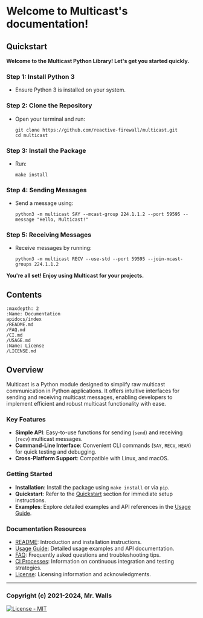 # Welcome to Multicast's documentation!

## Quickstart
**Welcome to the Multicast Python Library! Let's get you started quickly.**

### Step 1: Install Python 3

* Ensure Python 3 is installed on your system.

### Step 2: Clone the Repository

* Open your terminal and run:
  ```shell
  git clone https://github.com/reactive-firewall/multicast.git
  cd multicast
  ```

### Step 3: Install the Package

* Run:
  ```shell
  make install
  ```

### Step 4: Sending Messages

* Send a message using:
  ```shell
  python3 -m multicast SAY --mcast-group 224.1.1.2 --port 59595 --message "Hello, Multicast!"
  ```

### Step 5: Receiving Messages

* Receive messages by running:
  ```shell
  python3 -m multicast RECV --use-std --port 59595 --join-mcast-groups 224.1.1.2
  ```

**You're all set! Enjoy using Multicast for your projects.**



## Contents

```{toctree}
:maxdepth: 2
:Name: Documentation
apidocs/index
/README.md
/FAQ.md
/CI.md
/USAGE.md
:Name: License
/LICENSE.md
```

## Overview

Multicast is a Python module designed to simplify raw multicast communication in Python applications. It offers intuitive interfaces for sending and receiving multicast messages, enabling developers to implement efficient and robust multicast functionality with ease.

### Key Features

- **Simple API**: Easy-to-use functions for sending (`send`) and receiving (`recv`) multicast messages.
- **Command-Line Interface**: Convenient CLI commands (`SAY`, `RECV`, `HEAR`) for quick testing and debugging.
- **Cross-Platform Support**: Compatible with Linux, and macOS.

### Getting Started

- **Installation**: Install the package using `make install` or via `pip`.
- **Quickstart**: Refer to the [Quickstart](#quickstart) section for immediate setup instructions.
- **Examples**: Explore detailed examples and API references in the [Usage Guide](USAGE.md).

### Documentation Resources

- [README](README.md): Introduction and installation instructions.
- [Usage Guide](USAGE.md): Detailed usage examples and API documentation.
- [FAQ](FAQ.md): Frequently asked questions and troubleshooting tips.
- [CI Processes](CI.md): Information on continuous integration and testing strategies.
- [License](LICENSE.md): Licensing information and acknowledgments.


---
### Copyright (c) 2021-2024, Mr. Walls

[![License - MIT](https://img.shields.io/github/license/reactive-firewall/multicast.svg?maxAge=3600)](https://github.com/reactive-firewall/multicast/blob/stable/LICENSE.md)
